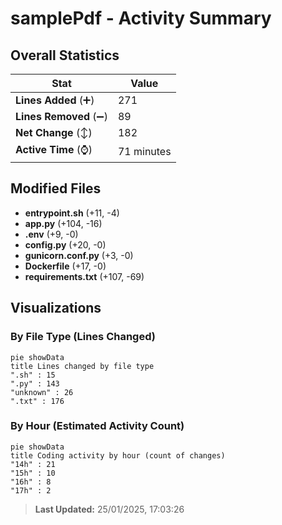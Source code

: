 # samplePdf - Activity Summary 

## Overall Statistics

| Stat                   | Value                                                             |
| ---------------------- | ----------------------------------------------------------------- |
| **Lines Added** (➕)   | 271                                          |
| **Lines Removed** (➖) | 89                                        |
| **Net Change** (↕)    | 182                |
| **Active Time** (⌚)   | 71 minutes |


## Modified Files
- **entrypoint.sh** (+11, -4)
- **app.py** (+104, -16)
- **.env** (+9, -0)
- **config.py** (+20, -0)
- **gunicorn.conf.py** (+3, -0)
- **Dockerfile** (+17, -0)
- **requirements.txt** (+107, -69)

## Visualizations

### By File Type (Lines Changed)

```mermaid
pie showData
title Lines changed by file type
".sh" : 15
".py" : 143
"unknown" : 26
".txt" : 176
```

### By Hour (Estimated Activity Count)

```mermaid
pie showData
title Coding activity by hour (count of changes)
"14h" : 21
"15h" : 10
"16h" : 8
"17h" : 2
```


> **Last Updated:** 25/01/2025, 17:03:26